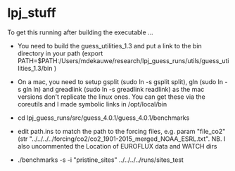 # lpj_stuff

To get this running after building the executable ...

- You need to build the guess_utilities_1.3 and put a link to the bin directory in your path (export PATH=$PATH:/Users/mdekauwe/research/lpj_guess_runs/utils/guess_utilities_1.3/bin
)

- On a mac, you need to setup gsplit (sudo ln -s gsplit split), gln (sudo ln -s gln ln) and greadlink (sudo ln -s greadlink readlink) as the mac versions don't replicate the linux ones. You can get these via the coreutils and I made symbolic links in /opt/local/bin

- cd lpj_guess_runs/src/guess_4.0.1/guess_4.0.1/benchmarks

- edit path.ins to match the path to the forcing files, e.g. param "file_co2"      (str "../../../../forcing/co2/co2_1901-2015_merged_NOAA_ESRL.txt". NB. I also uncommented the Location of EUROFLUX data and WATCH dirs


- ./benchmarks -s -i "pristine_sites" ../../../../runs/sites_test
